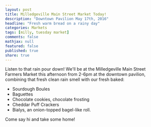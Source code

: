 ```yaml
---
layout: post
title: Milledgeville Main Street Market Today!
description: "Downtown Pavilion May 17th, 2016"
headline: "Fresh warm bread on a rainy day"
categories: Markets
tags: [milly, tuesday market]
comments: false
mathjax: null
featured: false
published: true
share: true
---
```


Listen to that rain pour down! We'll be at the Milledgeville Main Street Farmers Market this afternoon from 2-6pm at the downtown pavilion, combining that fresh clean rain smell with our fresh baked:
 * Sourdough Boules
 * Baguettes
 * Chocolate cookies, chocolate frosting
 * Cheddar Puff Crackers
 * Bialys, an onion-topped bagel-like roll.
 
Come say hi and take some home!
